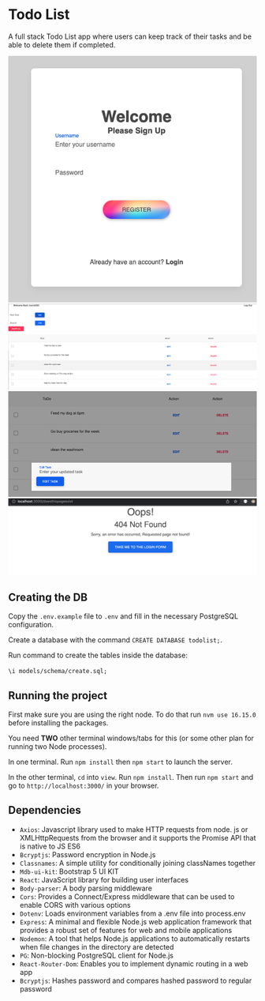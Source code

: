 # Todo List

A full stack Todo List app where users can keep track of their tasks and be able to delete them if completed.

![Registration](https://github.com/Cloud9NB/ToDo-List/blob/main/view/public/docs/screenshots/registration.png?raw=true)
![Todo Form](https://github.com/Cloud9NB/ToDo-List/blob/main/view/public/docs/screenshots/main-page.png?raw=true)
![Edit Form](https://github.com/Cloud9NB/ToDo-List/blob/main/view/public/docs/screenshots/edit-form.png?raw=true)
![404](https://github.com/Cloud9NB/ToDo-List/blob/main/view/public/docs/screenshots/404.png?raw=true)

## Creating the DB

Copy the `.env.example` file to `.env` and fill in the necessary PostgreSQL configuration.

Create a database with the command `CREATE DATABASE todolist;`.

Run command to create the tables inside the database:

`\i models/schema/create.sql;`

## Running the project

First make sure you are using the right node. To do that run `nvm use 16.15.0` before installing the packages.

You need **TWO** other terminal windows/tabs for this (or some other plan for running two Node processes).

In one terminal. Run `npm install` then `npm start` to launch the server.

In the other terminal, `cd` into `view`. Run `npm install`. Then run `npm start` and go to `http://localhost:3000/` in your browser.

## Dependencies

- `Axios`: Javascript library used to make HTTP requests from node. js or XMLHttpRequests from the browser and it supports the Promise API that is native to JS ES6
- `Bcryptjs`: Password encryption in Node.js
- `Classnames`: A simple utility for conditionally joining classNames together
- `Mdb-ui-kit`: Bootstrap 5 UI KIT
- `React`: JavaScript library for building user interfaces
- `Body-parser`: A body parsing middleware
- `Cors`: Provides a Connect/Express middleware that can be used to enable CORS with various options
- `Dotenv`: Loads environment variables from a .env file into process.env
- `Express`: A minimal and flexible Node.js web application framework that provides a robust set of features for web and mobile applications
- `Nodemon`: A tool that helps Node.js applications to automatically restarts when file changes in the directory are detected
- `PG`: Non-blocking PostgreSQL client for Node.js
- `React-Router-Dom`: Enables you to implement dynamic routing in a web app
- `Bcryptjs`: Hashes password and compares hashed password to regular password
